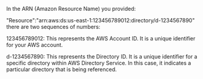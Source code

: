 In the ARN (Amazon Resource Name) you provided:


"Resource":"arn:aws:ds:us-east-1:123456789012:directory/d-1234567890"
there are two sequences of numbers:

123456789012: This represents the AWS Account ID. It is a unique identifier for your AWS account.

d-1234567890: This represents the Directory ID. It is a unique identifier for a specific directory within AWS Directory Service. In this case, it indicates a particular directory that is being referenced.

